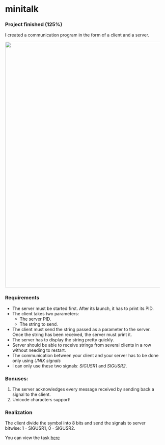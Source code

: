 # minitalk

### Project finished (125%)

I created a communication program in the form of a client and a server. 

<img src="https://user-images.githubusercontent.com/71993796/149926609-e225ec03-4954-47c9-85ca-971447ce8d8b.gif" width="800" />

### Requirements
* The server must be started first. After its launch, it has to print its PID.
* The client takes two parameters:
   * The server PID.
   * The string to send.
* The client must send the string passed as a parameter to the server.
Once the string has been received, the server must print it.
* The server has to display the string pretty quickly. 
* Server should be able to receive strings from several clients in a row without
needing to restart.
* The communication between your client and your server has to be done only using
*UNIX signals*
* I can only use these two signals: *SIGUSR1* and *SIGUSR2*.

### Bonuses: 
1. The server acknowledges every message received by sending back a signal to the
client.
2. Unicode characters support!


### Realization
The client divide the symbol into 8 bits and send the signals to server bitwise: 1 - SIGUSR1, 0 - SIGUSR2.

You can view the task [here](https://github.com/Vlad173/school21/blob/master/subjects/minitalk.pdf)

